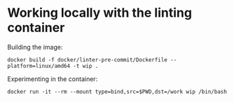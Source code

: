 # Working locally with the linting container

Building the image:

```
docker build -f docker/linter-pre-commit/Dockerfile --platform=linux/amd64 -t wip .
```

Experimenting in the container:

```
docker run -it --rm --mount type=bind,src=$PWD,dst=/work wip /bin/bash
```
